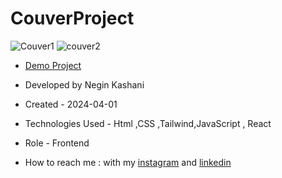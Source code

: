 # CouverProject
![Couver1](https://github.com/NeginKashani/CouverProject/assets/109550062/2ac0f018-16de-401a-a940-6a10f52351f1)
![couver2](https://github.com/NeginKashani/CouverProject/assets/109550062/22612541-a225-4a7e-8d2e-6aba0022fa57)



- [Demo Project](https://couver-project.vercel.app/)

- Developed by Negin Kashani

- Created - 2024-04-01

- Technologies Used - Html ,CSS ,Tailwind,JavaScript , React
- Role - Frontend

- How to reach me : with my [instagram](https://instagram.com/negin_kashweb?igshid=NTc4MTIwNjQ2YQ==
) and [linkedin](https://www.linkedin.com/in/negin-kashani-567840b8)
